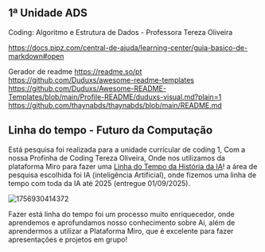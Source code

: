 ## 1ª Unidade ADS
Coding: Algoritmo e Estrutura de Dados - Professora Tereza Oliveira

https://docs.pipz.com/central-de-ajuda/learning-center/guia-basico-de-markdown#open

Gerador de readme https://readme.so/pt
https://github.com/Duduxs/awesome-readme-templates
https://github.com/Duduxs/Awesome-README-Templates/blob/main/Profile-README/duduxs-visual.md?plain=1 
https://github.com/thaynabds/thaynabds/blob/main/README.md

## Linha do tempo - Futuro da Computação
Está pesquisa foi realizada para a unidade currícular de coding 1, Com a nossa Profinha de Coding Tereza Oliveira, Onde nos utilizamos da plataforma Miro para fazer uma [Linha do Tempo da História da IA]([https://miro.com/app/board/uXjVJQUPz3Y=/](https://miro.com/welcomeonboard/OXdXUFdaQ2RoaWppN2lRUHhuZ0VDWU9mZGszRE1mdDhuZVlCRjRoY1NrN1NNYVVybVBkdGNOcWY4UUFHUGluVU9oWEdmRlp5a0hob0Fhei8rYlBXcTVQY3NjN3gvODh4bko4bzk0SzU4VW5GMWhNS3JJL1ZidHZFaWdFSXBMVUZ0R2lncW1vRmFBVnlLcVJzTmdFdlNRPT0hdjE=?share_link_id=137913887814))! a área de pesquisa escolhida foi IA (inteligência Artificial), onde fizemos uma linha de tempo com toda da IA até 2025 (entregue 01/09/2025). 

![1756930414372](https://github.com/user-attachments/assets/5c68f967-33da-40da-a0ea-db2895aeaae2)

Fazer está linha do tempo foi um processo muito enriquecedor, onde aprendemos e aprofundamos nosso conhecimento sobre Ai, além de aprendermos a utilizar a Plataforma Miro, que é excelente para fazer apresentações e projetos em grupo!

